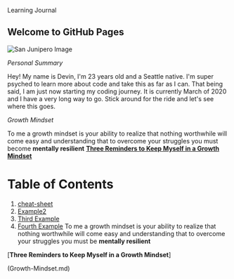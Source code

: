 Learning Journal 
## Welcome to GitHub Pages

![San Junipero Image](https://i.redd.it/avhv5tk0a46y.jpg)

_Personal Summary_ 

Hey! My name is Devin, I'm 23 years old and a Seattle native. I'm super psyched to learn more about code and take this as far as I can. That being said, I am just now starting my coding journey. It is currently March of 2020 and I have a very long way to go. Stick around for the ride and let's see where this goes.

_Growth Mindset_

To me a growth mindset is your ability to realize that nothing worthwhile will come easy and understanding that to overcome your struggles you must become **mentally resilient**
[**Three Reminders to Keep Myself in a Growth Mindset**](Growth-Mindset.md)

# Table of Contents
1. [cheat-sheet](cheat-sheet.md)
2. [Example2](#example2)
3. [Third Example](#third-example)
4. [Fourth Example](#fourth-examplehttpwwwfourthexamplecom)
To me a growth mindset is your ability to realize that nothing worthwhile will come easy and understanding that to overcome your struggles you must be **mentally resilient**

[**Three Reminders to Keep Myself in a Growth Mindset**]

(Growth-Mindset.md)
